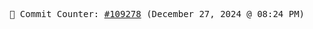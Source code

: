 <p align="center">
    <samp>
        📮 Commit Counter: <a href="https://github.com/Javascript-void0/Javascript-void0/commits/main">#109278</a> (December 27, 2024 @ 08:24 PM)
    </samp>
</p>